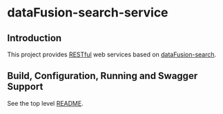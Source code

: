 # dataFusion-search-service

## Introduction

This project provides [RESTful](https://en.wikipedia.org/wiki/Representational_state_transfer) web services based on [dataFusion-search](../dataFusion-search).

## Build, Configuration, Running and Swagger Support

See the top level [README](../README.md).

